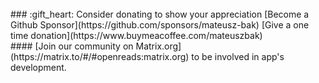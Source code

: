 </br>
### :gift_heart: Consider donating to show your appreciation
[Become a Github Sponsor](https://github.com/sponsors/mateusz-bak)
[Give a one time donation](https://www.buymeacoffee.com/mateuszbak)
</br>
#### [Join our community on Matrix.org](https://matrix.to/#/#openreads:matrix.org) to be involved in app's development.
